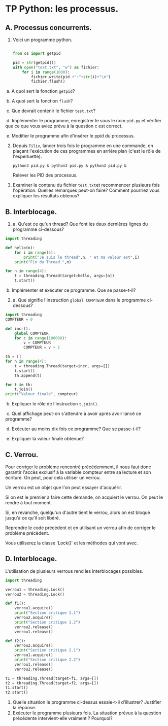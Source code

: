 # TP Python: les processus. 

## A. Processus concurrents. 

1. Voici un programme python. 

   ```python
   
   from os import getpid
   
   pid = str(getpid())
   with open("test.txt", "w") as fichier:
       for i in range(1000):
           fichier.write(pid +":"+str(i)+"\n")
           fichier.flush()
   ```

   

​		a. A quoi sert la fonction `getpid`? 

​		b. A quoi sert la fonction `flush`? 

​		c. Que devrait contenir le fichier `test.txt`? 

​		d. Implémenter le programme, enregistrer le sous le nom `pid.py` et vérifier que ce que vous aviez prévu à la question c est correct. 

​		e. Modifier le programme afin d'insérer le ppid du processus. 

2. Depuis `Tilix`, lancer trois fois le programme en une commande, en plaçant l'exécution de ces programmes en arrière plan (c'est le rôle de l'esperluette). 

   ```
   python3 pid.py & python3 pid.py & python3 pid.py &
   ```

   Relever les PID des processus. 

3. Examiner le contenu du fichier `test.txt`et recommencer plusieurs fois l'opération. Quelles remarques peut-on faire? Comment pourriez vous expliquer les résultats obtenus? 



## B. Interblocage. 

1. a. Qu'est ce qu'un thread? Que font les deux dernières lignes du programme ci-dessous? 

```python
import threading

def hello(n):
    for i in range(5):
        print("Je suis le thread",n, " et ma valeur est",i)
    print("Fin du Thread ",n)

for n in range(4):
    t = threading.Thread(target=hello, args=[n])
    t.start()
```

​	  b. Implémenter et exécuter ce programme. Que se passe-t-il? 

2. a. Que signifie l'instruction `global COMPTEUR` dans le programme ci-dessous? 

```python
import threading
COMPTEUR = 0

def incr():
    global COMPTEUR
    for c in range(100000):
        v = COMPTEUR
        COMPTEUR = v + 1

th = []
for n in range(4):
    t = threading.Thread(target=incr, args=[])
    t.start()
    th.append(t)

for t in th:
    t.join()
print("Valeur finale", compteur)
```

​	b. Expliquer le rôle de l'instruction `t.join()`. 

​	c. Quel affichage peut-on s'attendre à avoir après avoir lancé ce programme? 

​	d. Exécuter au moins dix fois ce programme? Que se passe-t-il? 

​	e. Expliquer la valeur finale obtenue? 



## C. Verrou. 

Pour corriger le problème rencontré précédemment, il nous faut donc garantir l'accès exclusif à la variable compteur entre sa lecture et son écriture. On peut, pour cela utiliser un verrou. 

Un verrou est un objet que l'on peut essayer d'acquérir. 

Si on est le premier à faire cette demande, on acquiert le verrou. On peut le rendre à tout moment. 

Si, en revanche, quelqu'un d'autre tient le verrou, alors on est bloqué jusqu'à ce qu'il soit libéré. 

Reprendre le code précédent et en utilisant un verrou afin de corriger le problème précèdent. 

Vous utiliserez la classe 'Lock()' et les méthodes qui vont avec. 

## D. Interblocage. 

L'utilisation de plusieurs verrous rend les interblocages possibles. 

```python
import threading

verrou1 = threading.Lock()
verrou2 = threading.Lock()

def f1():
    verrou1.acquire()
    print("Section critique 1.1")
    verrou2.acquire()
    print("Section critique 1.2")
    verrou2.release()
    verrou1.release()

def f2():
    verrou2.acquire()
    print("Section critique 2.1")
    verrou1.acquire()
    print("Section critique 2.2")
    verrou1.release()
    verrou2.release()

t1 = threading.Thread(target=f1, args=[])
t2 = threading.Thread(target=f2, args=[])
t1.start()
t2.start()
```

1. Quelle situation le programme ci-dessus essaie-t-il d'illustrer? Justifier la réponse. 
2. Exécuter le programme plusieurs fois. La situation prévue à la question précédente intervient-elle vraiment ? Pourquoi? 

